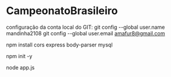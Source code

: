 # CampeonatoBrasileiro

configuração da conta local do GIT:
git config --global user.name mandinha2108
git config --global user.email amafur8@gmail.com

npm install cors express body-parser mysql

npm init -y

node app.js